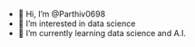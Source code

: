 - 👋 Hi, I’m @Parthiv0698
- 👀 I’m interested in data science
- 🌱 I’m currently learning data science and A.I.
  

<!---
Parthiv0698/Parthiv0698 is a ✨ special ✨ repository because its `README.md` (this file) appears on your GitHub profile.
You can click the Preview link to take a look at your changes.
--->

